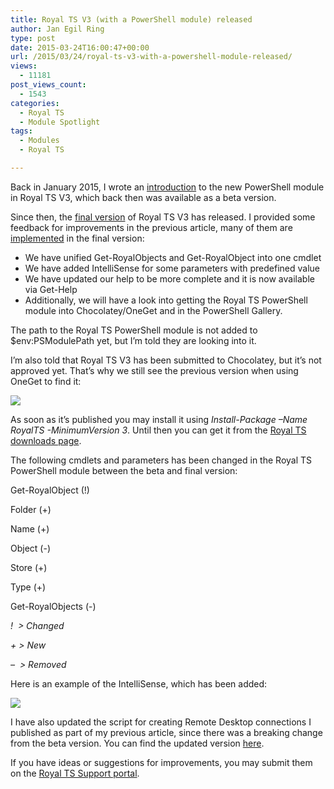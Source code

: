 ```yaml
---
title: Royal TS V3 (with a PowerShell module) released
author: Jan Egil Ring
type: post
date: 2015-03-24T16:00:47+00:00
url: /2015/03/24/royal-ts-v3-with-a-powershell-module-released/
views:
  - 11181
post_views_count:
  - 1543
categories:
  - Royal TS
  - Module Spotlight
tags:
  - Modules
  - Royal TS

---
```

Back in January 2015, I wrote an [introduction][1] to the new PowerShell module in Royal TS V3, which back then was available as a beta version.

Since then, the [final version][2] of Royal TS V3 has released. I provided some feedback for improvements in the previous article, many of them are [implemented][3] in the final version:

- We have unified Get-RoyalObjects and Get-RoyalObject into one cmdlet
- We have added IntelliSense for some parameters with predefined value
- We have updated our help to be more complete and it is now available via Get-Help
- Additionally, we will have a look into getting the Royal TS PowerShell module into Chocolatey/OneGet and in the PowerShell Gallery.

The path to the Royal TS PowerShell module is not added to $env:PSModulePath yet, but I’m told they are looking into it.

I’m also told that Royal TS V3 has been submitted to Chocolatey, but it’s not approved yet. That’s why we still see the previous version when using OneGet to find it:

![](/images/2015-03-04_RoyalTS_Released.png)

As soon as it’s published you may install it using _Install-Package –Name RoyalTS -MinimumVersion 3_. Until then you can get it from the [Royal TS downloads page][2].

The following cmdlets and parameters has been changed in the Royal TS PowerShell module between the beta and final version:

Get-RoyalObject (!)

Folder (+)

Name (+)

Object (-)

Store (+)

Type (+)

Get-RoyalObjects (-)

_!  > Changed_

_+ > New_

_–  > Removed_

Here is an example of the IntelliSense, which has been added:

![](/images/2015-03-04_RoyalTS_Released_02.png)

I have also updated the script for creating Remote Desktop connections I published as part of my previous article, since there was a breaking change from the beta version. You can find the updated version [here][4].

If you have ideas or suggestions for improvements, you may submit them on the [Royal TS Support portal][5].

[1]: http://104.131.21.239/2015/01/08/introducing-the-royal-ts-powershell-module/
[2]: http://www.royalapplications.com/ts/win/download
[3]: http://104.131.21.239/2015/01/08/introducing-the-royal-ts-powershell-module/#comments
[4]: https://github.com/janegilring/PSCommunity/blob/master/Royal%20TS/Update-RoyalFolder.ps1
[5]: http://support.royalapplications.com/forums/242213-royal-ts-for-windows